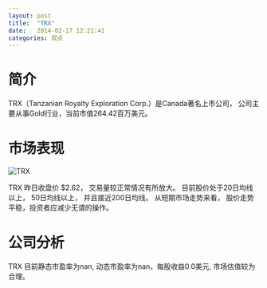 ```yaml
---
layout: post
title:  "TRX"
date:   2014-02-17 12:21:41
categories: 观点
---
```


# 简介
TRX（Tanzanian Royalty Exploration Corp.）是Canada著名上市公司，
公司主要从事Gold行业，当前市值264.42百万美元。

# 市场表现

![TRX](http://finviz.com/chart.ashx?t=TRX&ty=c&ta=1&p=d&s=l)

TRX 昨日收盘价 $2.62，
交易量较正常情况有所放大。
目前股价处于20日均线以上，
50日均线以上，
并且接近200日均线。
从短期市场走势来看，
股价走势平稳，投资者应减少无谓的操作。

# 公司分析
TRX 目前静态市盈率为nan, 动态市盈率为nan，每股收益0.0美元,
市场估值较为合理。
